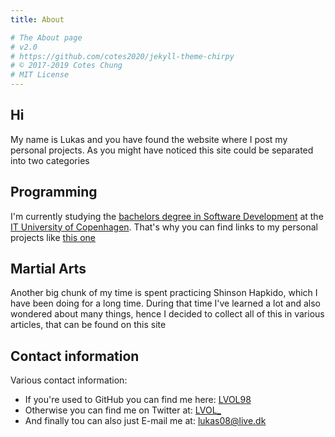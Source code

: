 ```yaml
---
title: About

# The About page
# v2.0
# https://github.com/cotes2020/jekyll-theme-chirpy
# © 2017-2019 Cotes Chung
# MIT License
---
```


## Hi

My name is Lukas and you have found the website where I post my personal projects. As you might have noticed this site could be separated into two categories

## Programming

I'm currently studying the [bachelors degree in Software Development](https://en.itu.dk/programmes/bsc-programmes/software-development) at the [IT University of Copenhagen](https://en.itu.dk/). That's why you can find links to my personal projects like [this one](https://lvol98.github.io/business_card/#/)

## Martial Arts

Another big chunk of my time is spent practicing Shinson Hapkido, which I have been doing for a long time. During that time I've learned a lot and also wondered about many things, hence I decided to collect all of this in various articles, that can be found on this site

## Contact information

Various contact information:

- If you're used to GitHub you can find me here: [LVOL98](https://github.com/LVOL98)
- Otherwise you can find me on Twitter at: [LVOL_](https://twitter.com/LVOL_)
- And finally tou can also just E-mail me at: lukas08@live.dk
